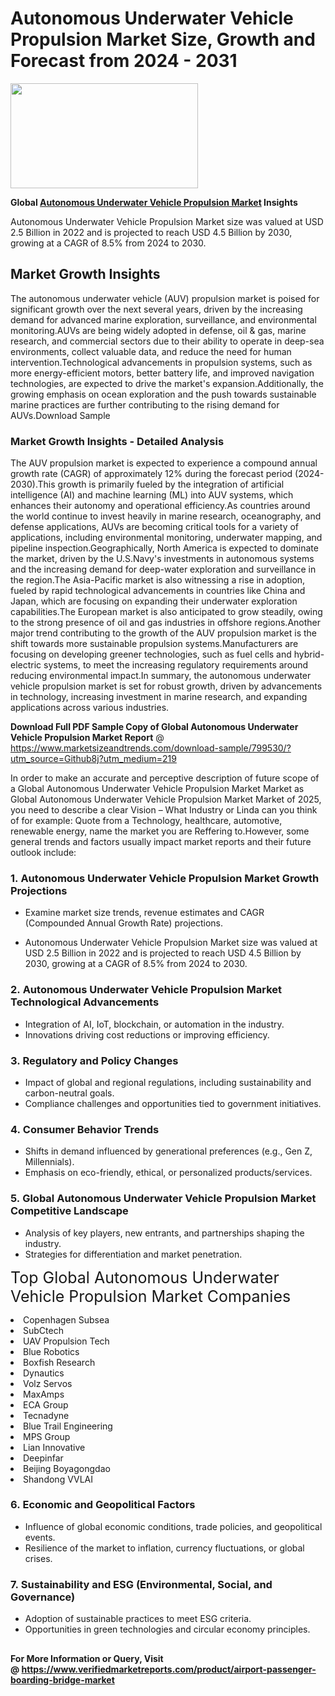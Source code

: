 <H1>Autonomous Underwater Vehicle Propulsion Market Size, Growth and Forecast from 2024 - 2031</H1><img class="aligncenter size-medium wp-image-584254" src="https://thirdeyenews.in/wp-content/uploads/2024/09/Global-Market-Research-300x168.jpeg" alt="" width="300" height="168" /><p><strong>Global&nbsp;<a href="https://www.marketsizeandtrends.com/download-sample/799530/?utm_source=Github8j?utm_medium=219">Autonomous Underwater Vehicle Propulsion Market</a> Insights</strong></p><p>Autonomous Underwater Vehicle Propulsion Market size was valued at USD 2.5 Billion in 2022 and is projected to reach USD 4.5 Billion by 2030, growing at a CAGR of 8.5% from 2024 to 2030.</p><p><h2>Market Growth Insights</h2> The autonomous underwater vehicle (AUV) propulsion market is poised for significant growth over the next several years, driven by the increasing demand for advanced marine exploration, surveillance, and environmental monitoring.AUVs are being widely adopted in defense, oil & gas, marine research, and commercial sectors due to their ability to operate in deep-sea environments, collect valuable data, and reduce the need for human intervention.Technological advancements in propulsion systems, such as more energy-efficient motors, better battery life, and improved navigation technologies, are expected to drive the market's expansion.Additionally, the growing emphasis on ocean exploration and the push towards sustainable marine practices are further contributing to the rising demand for AUVs.Download Sample <h3>Market Growth Insights - Detailed Analysis</h3> The AUV propulsion market is expected to experience a compound annual growth rate (CAGR) of approximately 12% during the forecast period (2024-2030).This growth is primarily fueled by the integration of artificial intelligence (AI) and machine learning (ML) into AUV systems, which enhances their autonomy and operational efficiency.As countries around the world continue to invest heavily in marine research, oceanography, and defense applications, AUVs are becoming critical tools for a variety of applications, including environmental monitoring, underwater mapping, and pipeline inspection.Geographically, North America is expected to dominate the market, driven by the U.S.Navy's investments in autonomous systems and the increasing demand for deep-water exploration and surveillance in the region.The Asia-Pacific market is also witnessing a rise in adoption, fueled by rapid technological advancements in countries like China and Japan, which are focusing on expanding their underwater exploration capabilities.The European market is also anticipated to grow steadily, owing to the strong presence of oil and gas industries in offshore regions.Another major trend contributing to the growth of the AUV propulsion market is the shift towards more sustainable propulsion systems.Manufacturers are focusing on developing greener technologies, such as fuel cells and hybrid-electric systems, to meet the increasing regulatory requirements around reducing environmental impact.In summary, the autonomous underwater vehicle propulsion market is set for robust growth, driven by advancements in technology, increasing investment in marine research, and expanding applications across various industries.</p><p><span class=""><strong>Download Full PDF Sample Copy of Global Autonomous Underwater Vehicle Propulsion Market Report</strong> @ <a href="https://www.marketsizeandtrends.com/download-sample/799530/?utm_source=Github8j?utm_medium=219" target="_blank">https://www.marketsizeandtrends.com/download-sample/799530/?utm_source=Github8j?utm_medium=219</a></span></p><p>In order to make an accurate and perceptive description of future scope of a Global&nbsp;Autonomous Underwater Vehicle Propulsion Market Market as Global&nbsp;Autonomous Underwater Vehicle Propulsion Market Market of 2025, you need to describe a clear Vision &ndash; What Industry or Linda can you think of for example: Quote from a Technology, healthcare, automotive, renewable energy, name the market you are Reffering to.However, some general trends and factors usually impact market reports and their future outlook include:</p><h3>1.&nbsp;<strong>Autonomous Underwater Vehicle Propulsion Market Growth Projections</strong></h3><ul><li>Examine market size trends, revenue estimates and CAGR (Compounded Annual Growth Rate) projections.</li><li><p>Autonomous Underwater Vehicle Propulsion Market size was valued at USD 2.5 Billion in 2022 and is projected to reach USD 4.5 Billion by 2030, growing at a CAGR of 8.5% from 2024 to 2030.</p></li></ul><h3>2.&nbsp;<strong>Autonomous Underwater Vehicle Propulsion Market Technological Advancements</strong></h3><ul><li>Integration of AI, IoT, blockchain, or automation in the industry.</li><li>Innovations driving cost reductions or improving efficiency.</li></ul><h3>3.&nbsp;<strong>Regulatory and Policy Changes</strong></h3><ul><li>Impact of global and regional regulations, including sustainability and carbon-neutral goals.</li><li>Compliance challenges and opportunities tied to government initiatives.</li></ul><h3>4.&nbsp;<strong>Consumer Behavior Trends</strong></h3><ul><li>Shifts in demand influenced by generational preferences (e.g., Gen Z, Millennials).</li><li>Emphasis on eco-friendly, ethical, or personalized products/services.</li></ul><h3>5.&nbsp;<strong>Global Autonomous Underwater Vehicle Propulsion Market Competitive Landscape</strong></h3><ul><li>Analysis of key players, new entrants, and partnerships shaping the industry.</li><li>Strategies for differentiation and market penetration.</li></ul><p data-pm-slice="1 1 []"><span style="color: inherit; font-family: inherit; font-size: 25px;">Top Global Autonomous Underwater Vehicle Propulsion Market Companies</span></p><div class="" data-test-id=""><p><li>Copenhagen Subsea</li><li> SubCtech</li><li> UAV Propulsion Tech</li><li> Blue Robotics</li><li> Boxfish Research</li><li> Dynautics</li><li> Volz Servos</li><li> MaxAmps</li><li> ECA Group</li><li> Tecnadyne</li><li> Blue Trail Engineering</li><li> MPS Group</li><li> Lian Innovative</li><li> Deepinfar</li><li> Beijing Boyagongdao</li><li> Shandong VVLAI</li></p></div><h3>6.&nbsp;<strong>Economic and Geopolitical Factors</strong></h3><ul><li>Influence of global economic conditions, trade policies, and geopolitical events.</li><li>Resilience of the market to inflation, currency fluctuations, or global crises.</li></ul><h3>7.&nbsp;<strong>Sustainability and ESG (Environmental, Social, and Governance)</strong></h3><ul><li>Adoption of sustainable practices to meet ESG criteria.</li><li>Opportunities in green technologies and circular economy principles.</li></ul><h2><strong style="font-size: 14px;">For More Information or Query, Visit @&nbsp;</strong><a style="background-color: #ffffff; font-size: 14px;" href="https://www.marketsizeandtrends.com/report/autonomous-underwater-vehicle-propulsion-market/" target="_blank">https://www.verifiedmarketreports.com/product/airport-passenger-boarding-bridge-market</a></h2>